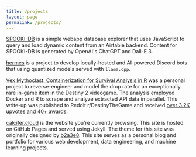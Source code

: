 ```yaml
---
title: /projects
layout: page
permalink: /projects/
---
```


[SPOOKI-DB](https://inkcartrich.github.io/spooki) is a simple webapp database explorer that uses JavaScript to query and load dynamic content from an Airtable backend. Content for SPOOKI-DB is generated by OpenAI's ChatGPT and Dall-E 3. 

[hermes](https://github.com/inkcartrich/hermes) is a project to develop locally-hosted and AI-powered Discord bots that using quantized models served with `llama.cpp`. 

[Vex Mythoclast: Containerization for Survival Analysis in R](https://drive.google.com/file/d/1zUpdFkM0qRKNxAGNCkACOzFfZTRus1mA/view?usp=sharing) was a personal project to reverse-engineer and model the drop rate for an exceptionally rare in-game item in the Destiny 2 videogame. The analysis employed Docker and R to scrape and analyze extracted API data in parallel. This write-up was published to Reddit r/DestinyTheGame and received [over 3.2K upvotes and 40+ awards](https://web.archive.org/web/20221229001020/https://www.reddit.com/r/DestinyTheGame/comments/pw20ul/the_definitive_vex_mythoclast_analysis_examining/).

[calcifer.cloud](https://calcifer.cloud/) is the website you're currently browsing. This site is hosted on GitHub Pages and served using Jekyll. The theme for this site was originally designed by [b2a3e8](https://github.com/b2a3e8). This site serves as a personal blog and portfolio for various web development, data engineering, and machine learning projects.